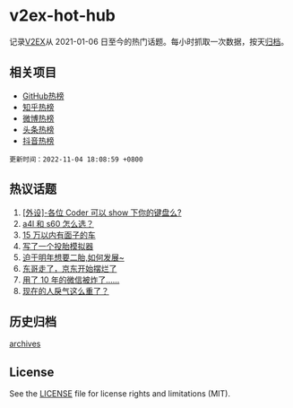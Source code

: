 # v2ex-hot-hub

 记录[V2EX](https://www.v2ex.com/)从 2021-01-06 日至今的热门话题。每小时抓取一次数据，按天[归档](archives)。
 
 ## 相关项目

- [GitHub热榜](https://github.com/snaildev/github-hot-hub)
- [知乎热榜](https://github.com/snaildev/zhihu-hot-hub)
- [微博热榜](https://github.com/snaildev/weibo-hot-hub)
- [头条热榜](https://github.com/snaildev/toutiao-hot-hub)
- [抖音热榜](https://github.com/snaildev/douyin-hot-hub)


 `更新时间：2022-11-04 18:08:59 +0800`

## 热议话题

1. [[外设]-各位 Coder 可以 show 下你的键盘么?](https://www.v2ex.com/t/892493)
1. [a4l 和 s60 怎么选？](https://www.v2ex.com/t/892533)
1. [15 万以内有面子的车](https://www.v2ex.com/t/892539)
1. [写了一个投胎模拟器](https://www.v2ex.com/t/892662)
1. [迫于明年想要二胎,如何发展~](https://www.v2ex.com/t/892537)
1. [东哥走了，京东开始摆烂了](https://www.v2ex.com/t/892587)
1. [用了 10 年的微信被炸了……](https://www.v2ex.com/t/892626)
1. [现在的人戾气这么重了？](https://www.v2ex.com/t/892572)

## 历史归档

[archives](archives)

## License

See the [LICENSE](LICENSE) file for license rights and limitations (MIT).
